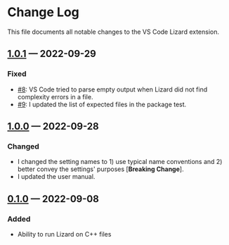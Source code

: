 <!-- markdownlint-disable MD024 -->

# Change Log

This file documents all notable changes to the VS Code Lizard extension.

## [1.0.1] — 2022-09-29

### Fixed

- [#8](https://github.com/brobeson/vscode-lizard/issues/8): VS Code tried to
  parse empty output when Lizard did not find complexity errors in a file.
- [#9](https://github.com/brobeson/vscode-lizard/issues/9): I updated the list
  of expected files in the package test.

## [1.0.0] — 2022-09-28

### Changed

- I changed the setting names to 1) use typical name conventions and 2) better
  convey the settings' purposes [**Breaking Change**].
- I updated the user manual.

## [0.1.0] — 2022-09-08

### Added

- Ability to run Lizard on C++ files

[unreleased]: https://github.com/brobeson/ctest-lab/compare/v1.0.1...HEAD
[1.0.1]: https://github.com/brobeson/ctest-lab/compare/v1.0.0...v1.0.1
[1.0.0]: https://github.com/brobeson/vscode-lizard/compare/v0.1.0...v1.0.0
[0.1.0]:
  https://github.com/brobeson/ctest-lab/compare/c0a0a408beff50739430b2e13be9af639c3e89ae...v0.1.0
